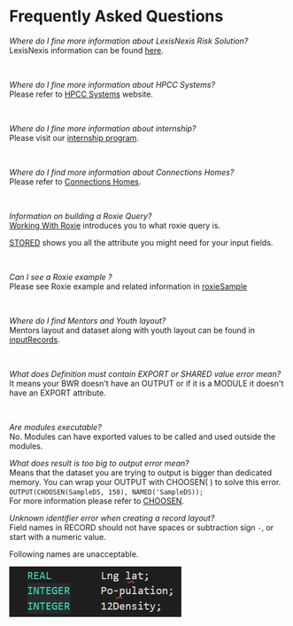 # Frequently Asked Questions

<i>  Where do I fine more information about LexisNexis Risk Solution? </i> \
LexisNexis information can be found [here](https://risk.lexisnexis.com/).

</br>

<i>  Where do I fine more information about HPCC Systems? </i> \
Please refer to [HPCC Systems](https://hpccsystems.com/) website.

</br>

<i>  Where do I fine more information about internship? </i> \
Please visit our [internship program](https://hpccsystems.com/blog/intern_program).

</br>

<i>  Where do I find more information about Connections Homes? </i> \
Please refer to [Connections Homes](https://connectionshomes.org/).

</br>

<i>  Information on building a Roxie Query? </i> \
[Working With Roxie](https://hpccsystems.com/training/documentation/programmers-guide/html/ProgGuide_WorkingWithRoxie.html%23Roxie_Overview) introduces you to what roxie query is. 

[STORED](https://hpccsystems.com/training/documentation/ecl-language-reference/html/STORED_workflow_service.html) shows you all the attribute you might need for your input fields. 

</br>

<i>  Can I see a Roxie example ? </i> \
Please see Roxie example and related information in [roxieSample](./Roxie.ecl)

</br>

<i>  Where do I find Mentors and Youth layout? </i> \
Mentors layout and dataset along with youth layout can be found in [inputRecords](./inputRecords.ecl).


</br>

<i>  What does Definition must contain EXPORT or SHARED value error mean? </i> \
It means your BWR doesn't have an OUTPUT or if it is a MODULE it doesn't have an EXPORT attribute. 

</br>

<i> Are modules executable?</i>  \
No. Modules can have exported values to be called and used outside the modules. 


<i>  What does result is too big to output error mean? </i> \
Means that the dataset you are trying to output is bigger than dedicated memory. You can wrap your OUTPUT with CHOOSEN( ) to solve this error.\
`OUTPUT(CHOOSEN(SampleDS, 150), NAMED('SampleDS));`\
For more information please refer to [CHOOSEN](https://hpccsystems-solutions-lab.github.io/hpcc/Tutorial/ECLSyntax/choosen). 

<i> Unknown identifier error when creating a record layout?</i>\
Field names in RECORD should not have spaces or subtraction sign `-`, or start with a numeric value. 

Following names are unacceptable.

![](./images/UknownIdentifire.png)



